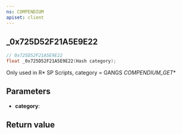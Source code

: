```yaml
---
ns: COMPENDIUM
apiset: client
---
```

## _0x725D52F21A5E9E22

```c
// 0x725D52F21A5E9E22
float _0x725D52F21A5E9E22(Hash category);
```

Only used in R* SP Scripts, category = GANGS
_COMPENDIUM_GET_*

## Parameters
* **category**:

## Return value


